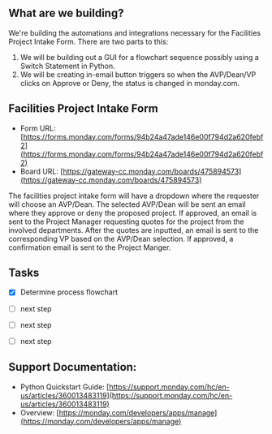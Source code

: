 ## What are we building?
We're building the automations and integrations necessary for the Facilities Project Intake Form.  There are two parts to this:
1. We will be building out a GUI for a flowchart sequence possibly using a Switch Statement in Python.
2. We will be creating in-email button triggers so when the AVP/Dean/VP clicks on Approve or Deny, the status is changed in monday.com.


## Facilities Project Intake Form
* Form URL: [https://forms.monday.com/forms/94b24a47ade146e00f794d2a620febf2](https://forms.monday.com/forms/94b24a47ade146e00f794d2a620febf2)
* Board URL: [https://gateway-cc.monday.com/boards/475894573](https://gateway-cc.monday.com/boards/475894573)

The facilities project intake form will have a dropdown where the requester will choose an AVP/Dean.  The selected AVP/Dean will be sent an email where they approve or deny the proposed project.  If approved, an email is sent to the Project Manager requesting quotes for the project from the involved departments.  After the quotes are inputted, an email is sent to the corresponding VP based on the AVP/Dean selection.  If approved, a confirmation email is sent to the Project Manger.  


## Tasks
- [x] Determine process flowchart
- [ ] next step
- [ ] next step
- [ ] next step


##  Support Documentation:
* Python Quickstart Guide: [https://support.monday.com/hc/en-us/articles/360013483119](https://support.monday.com/hc/en-us/articles/360013483119)
* Overview: [https://monday.com/developers/apps/manage](https://monday.com/developers/apps/manage)

